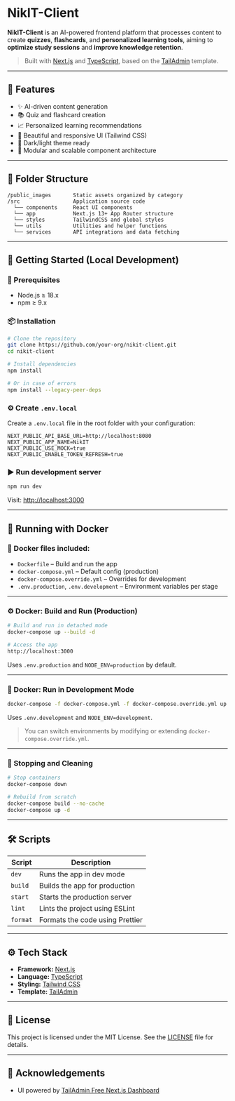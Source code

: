 # NikIT-Client

**NikIT-Client** is an AI-powered frontend platform that processes content to create **quizzes**, **flashcards**, and **personalized learning tools**, aiming to **optimize study sessions** and **improve knowledge retention**.

> Built with [Next.js](https://nextjs.org/) and [TypeScript](https://www.typescriptlang.org/), based on the [TailAdmin](https://nextjs-demo.tailadmin.com/) template.

---

## 🧠 Features

- ✨ AI-driven content generation
- 📚 Quiz and flashcard creation
- 📈 Personalized learning recommendations
- 🎨 Beautiful and responsive UI (Tailwind CSS)
- 🌙 Dark/light theme ready
- 🧩 Modular and scalable component architecture

---

## 📁 Folder Structure

```
/public_images       Static assets organized by category
/src                 Application source code
  └── components     React UI components
  └── app            Next.js 13+ App Router structure
  └── styles         TailwindCSS and global styles
  └── utils          Utilities and helper functions
  └── services       API integrations and data fetching
```

---

## 🚀 Getting Started (Local Development)

### 🔧 Prerequisites

- Node.js ≥ 18.x
- npm ≥ 9.x

### 📦 Installation

```bash
# Clone the repository
git clone https://github.com/your-org/nikit-client.git
cd nikit-client

# Install dependencies
npm install

# Or in case of errors
npm install --legacy-peer-deps
```

### ⚙️ Create `.env.local`

Create a `.env.local` file in the root folder with your configuration:

```env
NEXT_PUBLIC_API_BASE_URL=http://localhost:8080
NEXT_PUBLIC_APP_NAME=NikIT
NEXT_PUBLIC_USE_MOCK=true
NEXT_PUBLIC_ENABLE_TOKEN_REFRESH=true
```

### ▶️ Run development server

```bash
npm run dev
```

Visit: [http://localhost:3000](http://localhost:3000)

---

## 🐳 Running with Docker

### 📁 Docker files included:

- `Dockerfile` – Build and run the app
- `docker-compose.yml` – Default config (production)
- `docker-compose.override.yml` – Overrides for development
- `.env.production`, `.env.development` – Environment variables per stage

---

### ⚙️ Docker: Build and Run (Production)

```bash
# Build and run in detached mode
docker-compose up --build -d

# Access the app
http://localhost:3000
```

Uses `.env.production` and `NODE_ENV=production` by default.

---

### 🧪 Docker: Run in Development Mode

```bash
docker-compose -f docker-compose.yml -f docker-compose.override.yml up --build -d
```

Uses `.env.development` and `NODE_ENV=development`.

> You can switch environments by modifying or extending `docker-compose.override.yml`.

---

### 🛑 Stopping and Cleaning

```bash
# Stop containers
docker-compose down

# Rebuild from scratch
docker-compose build --no-cache
docker-compose up -d
```

---

## 🛠️ Scripts

| Script         | Description                    |
|----------------|--------------------------------|
| `dev`          | Runs the app in dev mode       |
| `build`        | Builds the app for production  |
| `start`        | Starts the production server   |
| `lint`         | Lints the project using ESLint |
| `format`       | Formats the code using Prettier|

---

## ⚙️ Tech Stack

- **Framework:** [Next.js](https://nextjs.org/)
- **Language:** [TypeScript](https://www.typescriptlang.org/)
- **Styling:** [Tailwind CSS](https://tailwindcss.com/)
- **Template:** [TailAdmin](https://github.com/TailAdmin/free-nextjs-admin-dashboard)

---

## 📝 License

This project is licensed under the MIT License. See the [LICENSE](./LICENSE) file for details.

---

## 🙌 Acknowledgements

- UI powered by [TailAdmin Free Next.js Dashboard](https://github.com/TailAdmin/free-nextjs-admin-dashboard)